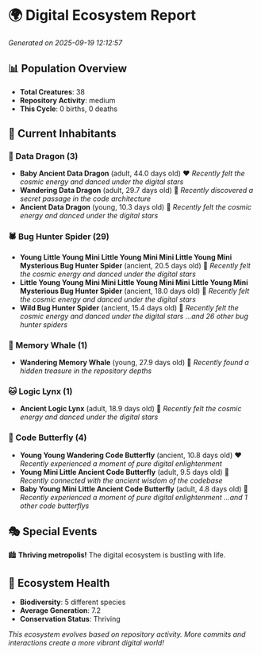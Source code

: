 # 🌍 Digital Ecosystem Report
*Generated on 2025-09-19 12:12:57*

## 📊 Population Overview
- **Total Creatures**: 38
- **Repository Activity**: medium
- **This Cycle**: 0 births, 0 deaths

## 👥 Current Inhabitants

### 🐉 Data Dragon (3)
- **Baby Ancient Data Dragon** (adult, 44.0 days old) ❤️
  *Recently felt the cosmic energy and danced under the digital stars*
- **Wandering Data Dragon** (adult, 29.7 days old) 💛
  *Recently discovered a secret passage in the code architecture*
- **Ancient Data Dragon** (young, 10.3 days old) 💚
  *Recently felt the cosmic energy and danced under the digital stars*

### 🕷️ Bug Hunter Spider (29)
- **Young Little Young Mini Little Young Mini Mini Little Young Mini Mysterious Bug Hunter Spider** (ancient, 20.5 days old) 💛
  *Recently felt the cosmic energy and danced under the digital stars*
- **Little Young Young Mini Mini Little Young Mini Mini Little Young Mini Mysterious Bug Hunter Spider** (ancient, 18.0 days old) 💛
  *Recently felt the cosmic energy and danced under the digital stars*
- **Wild Bug Hunter Spider** (ancient, 15.4 days old) 💛
  *Recently felt the cosmic energy and danced under the digital stars*
  *...and 26 other bug hunter spiders*

### 🐋 Memory Whale (1)
- **Wandering Memory Whale** (young, 27.9 days old) 💚
  *Recently found a hidden treasure in the repository depths*

### 🐱 Logic Lynx (1)
- **Ancient Logic Lynx** (adult, 18.9 days old) 💛
  *Recently felt the cosmic energy and danced under the digital stars*

### 🦋 Code Butterfly (4)
- **Young Young Wandering Code Butterfly** (ancient, 10.8 days old) ❤️
  *Recently experienced a moment of pure digital enlightenment*
- **Young Mini Little Ancient Code Butterfly** (adult, 9.5 days old) 💛
  *Recently connected with the ancient wisdom of the codebase*
- **Baby Young Mini Little Ancient Code Butterfly** (adult, 4.8 days old) 💚
  *Recently experienced a moment of pure digital enlightenment*
  *...and 1 other code butterflys*

## 🎭 Special Events

🏙️ **Thriving metropolis!** The digital ecosystem is bustling with life.

## 🔬 Ecosystem Health
- **Biodiversity**: 5 different species
- **Average Generation**: 7.2
- **Conservation Status**: Thriving

*This ecosystem evolves based on repository activity. More commits and interactions create a more vibrant digital world!*